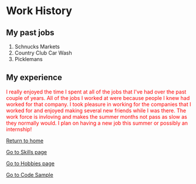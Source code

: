<!DOCTYPE html>
<html>
  <head>

<h1 id="work-history">Work History</h1>
<h2 id="my-past-jobs">My past jobs</h2>
<ol>
<li>Schnucks Markets</li>
<li>Country Club Car Wash</li>
<li>Picklemans</li>
</ol>
<h2 id="my-experience">My experience</h2>
<body>
  <p style="color:red;">I really enjoyed the time I spent at all of the jobs that I've had over the past couple of years. All of the jobs I worked at were because people I knew had worked for that company. I took pleasure in working for the companies that I worked for and enjoyed making several new friends while I was there. The work force is invloving and makes the summer months not pass as slow as they normally would. I plan on having a new job this summer or possibly an internship!</p>
    </body>
    
<p><a href="./README.md">Return to home</a></p>
  <p><a href="./Skills.md">Go to Skills page</a></p>
    <p><a href="./Hobby.md">Go to Hobbies page</a></p>
  <p><a href="./Code_sample.md">Go to Code Sample</a></p>    
    </html>
  </head>
